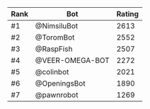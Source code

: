Rank|Bot|Rating
---|---|---
#1|@NimsiluBot|2613
#2|@ToromBot|2552
#3|@RaspFish|2507
#4|@VEER-OMEGA-BOT|2272
#5|@colinbot|2021
#6|@OpeningsBot|1890
#7|@pawnrobot|1269
